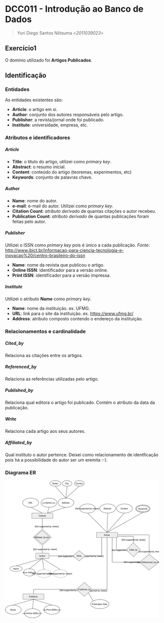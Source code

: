 # DCC011 - Introdução ao Banco de Dados
> Yuri Diego Santos Niitsuma <*2011039023*>

## Exercício1

O domínio utilizado foi **Artigos Publicados**.

## Identificação

### Entidades
As entidades existentes são:

- **Article**: o artigo em si.
- **Author**: conjunto dos autores responsáveis pelo artigo.
- **Publisher**: a revista/jornal onde foi publicado.
- **Institute**: universidade, empresa, etc.

### Atributos e identificadores
##### Article
- **Title**: o título do artigo, utilizei como *primary key*.
- **Abstract**: o resumo inicial.
- **Content**: conteúdo do artigo (teoremas, experimentos, etc)
- **Keywords**: conjunto de palavras chave.

##### Author
- **Name**: nome do autor.
- **e-mail**: e-mail do autor. Utilizei como *primary key*.
- **Citation Count**: *atributo derivado* de quantas citações o autor recebeu.
- **Publication Count**: *atributo derivado* de quantas publicações foram feitas pelo autor.

##### Publisher
Utilizei o ISSN como *primary key* pois é único a cada publicação.
*Fonte*: http://www.ibict.br/informacao-para-ciencia-tecnologia-e-inovacao%20/centro-brasileiro-do-issn
- **Name**: nome da revista que publicou o artigo.
- **Online ISSN**: identificador para a versão online.
- **Print ISSN**: identificador para a versão impressa.

##### Institute
Utilizei o atributo **Name** como *primary key*.
- **Name**: nome da instituição. ex. UFMG.
- **URL**: link para o site da instituição. ex. https://www.ufmg.br/
- **Address**: atributo composto contendo o endereço da instituição.

### Relacionamentos e cardinalidade
##### Cited_by
Relaciona as citações entre os artigos.

##### Referenced_by
Relaciona as referências utilizadas pelo artigo.

##### Published_by
Relaciona qual editora o artigo foi publicado.
Contém o atributo da data da publicação.

##### Write
Relaciona cada artigo aos seus autores.

##### Affiliated_by
Qual instituto o autor pertence. Deixei como relacionamento de identficação pois há a possibilidade do autor ser um eremita :-).

<!-- pagebreak -->
### Diagrama ER

![Diagrama](img/Article_ER_diagram.svg)
